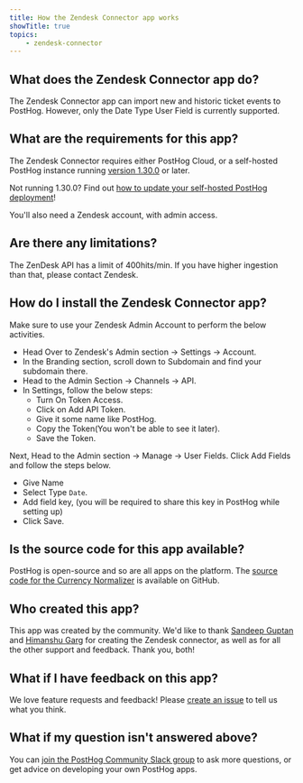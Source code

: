 ```yaml
---
title: How the Zendesk Connector app works
showTitle: true
topics:
    - zendesk-connector
---
```


## What does the Zendesk Connector app do?

The Zendesk Connector app can import new and historic ticket events to PostHog. However, only the Date Type User Field is currently supported.

## What are the requirements for this app?

The Zendesk Connector requires either PostHog Cloud, or a self-hosted PostHog instance running [version 1.30.0](https://posthog.com/blog/the-posthog-array-1-30-0) or later. 

Not running 1.30.0? Find out [how to update your self-hosted PostHog deployment](https://posthog.com/docs/self-host/configure/upgrading-posthog)! 

You'll also need a Zendesk account, with admin access. 

## Are there any limitations?

The ZenDesk API has a limit of 400hits/min. If you have higher ingestion than that, please contact Zendesk.

## How do I install the Zendesk Connector app?

Make sure to use your Zendesk Admin Account to perform the below activities.

- Head Over to Zendesk's Admin section -> Settings -> Account.
- In the Branding section, scroll down to Subdomain and find your subdomain there. 
- Head to the Admin Section -> Channels -> API.
- In Settings, follow the below steps:
  + Turn On Token Access.
  + Click on Add API Token.
  + Give it some name like PostHog.
  + Copy the Token(You won't be able to see it later).
  + Save the Token.

Next, Head to the Admin section -> Manage -> User Fields. Click Add Fields and follow the steps below.

  + Give Name
  + Select Type `Date`.
  + Add field key, (you will be required to share this key in PostHog while setting up)
  + Click Save.

## Is the source code for this app available?

PostHog is open-source and so are all apps on the platform. The [source code for the Currency Normalizer](https://github.com/PostHog/posthog-zendesk-plugin) is available on GitHub. 

## Who created this app?

This app was created by the community. We'd like to thank [Sandeep Guptan](https://github.com/samcaspus) and [Himanshu Garg](https://github.com/merrcury) for creating the Zendesk connector, as well as for all the other support and feedback. Thank you, both! 

## What if I have feedback on this app?

We love feature requests and feedback! Please [create an issue](https://github.com/PostHog/posthog/issues/new?assignees=&labels=enhancement%2C+feature&template=feature_request.md) to tell us what you think. 

## What if my question isn't answered above?

You can [join the PostHog Community Slack group](/slack) to ask more questions, or get advice on developing your own PostHog apps.